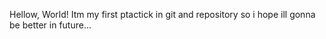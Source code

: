 Hellow, World!
Itm my first ptactick in git and repository so  i hope ill gonna be better in future...